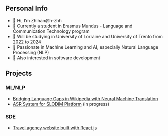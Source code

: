 ## Personal Info

- 👋 Hi, I’m Zhihan@h-zhh
- 👀 Currently a student in Erasmus Mundus - Language and Communication Technology program
- 👀 Will be studying in University of Lorraine and University of Trento from 2022 to 2024
- 🌱 Passionate in Machine Learning and AI, especially Natural Language Processing (NLP)
- 🌱 Also interested in software development

## Projects
### ML/NLP
- [Bridging Language Gaps in Wikipedia with Neural Machine Translation](https://github.com/edgolyakova/wiki)
- [ASR System for SLODiM Platform](https://github.com/h-zhh/slodim-asr) (in progress)

### SDE
- [Travel agency website built with React.js](https://github.com/h-zhh/react-travel-website)

<!---
Five-Fish/Five-Fish is a ✨ special ✨ repository because its `README.md` (this file) appears on your GitHub profile.
You can click the Preview link to take a look at your changes.
--->
